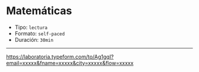 # Matemáticas

* Tipo: `lectura`
* Formato: `self-paced`
* Duración: `30min`

***

https://laboratoria.typeform.com/to/Ag1gqI?email=xxxxx&fname=xxxxx&city=xxxxx&flow=xxxxx
